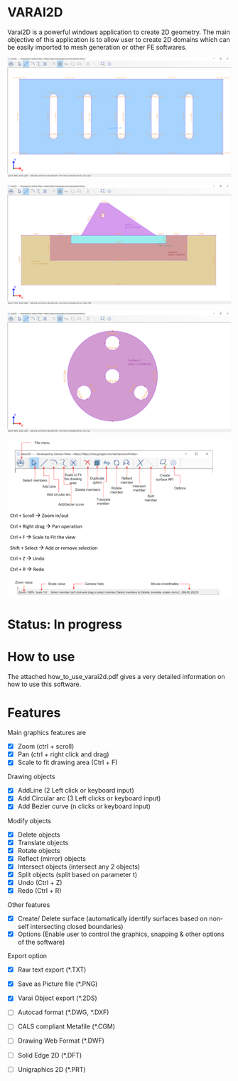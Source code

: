 # VARAI2D
Varai2D is a powerful windows application to create 2D geometry. The main objective of this application is to allow user to create 2D domains which can be easily imported to mesh generation or other FE softwares. 

![Plate with slits](/Images/plate_with_slits.png)

![Dam cross-section](/Images/dam_cross_section.png)

![Circular plate with 3holes](/Images/circular_plate_with_3holes.png)

![Varai2D Menu option](/Images/varai2d_menu_option.PNG)

# Status: In progress

# How to use
The attached how_to_use_varai2d.pdf gives a very detailed information on how to use this software.

# Features
Main graphics features are 
- [x] Zoom (ctrl + scroll)
- [x] Pan (ctrl + right click and drag)
- [x] Scale to fit drawing area (Ctrl + F)

Drawing objects
- [x] AddLine (2 Left click or keyboard input)
- [x] Add Circular arc (3 Left clicks or keyboard input)
- [x] Add Bezier curve (n clicks or keyboard input)

Modify objects
- [x] Delete objects
- [x] Translate objects
- [x] Rotate objects
- [x] Reflect (mirror) objects
- [x] Intersect objects (intersect any 2 objects)
- [x] Split objects (split based on parameter t)
- [x] Undo (Ctrl + Z)
- [x] Redo (Ctrl + R)

Other features
- [x] Create/ Delete surface (automatically identify surfaces based on non-self intersecting closed boundaries)
- [x] Options (Enable user to control the graphics, snapping & other options of the software)

Export option
- [x] Raw text export (*.TXT)
- [x] Save as Picture file (*.PNG)
- [X] Varai Object export (*.2DS)
- [ ] Autocad format (*.DWG, *.DXF)
- [ ] CALS compliant Metafile (*.CGM)
- [ ] Drawing Web Format (*.DWF)
- [ ] Solid Edge 2D (*.DFT)
- [ ] Unigraphics 2D (*.PRT)

